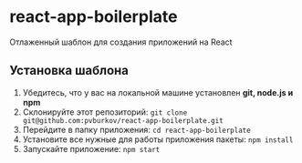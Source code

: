 # react-app-boilerplate
Отлаженный шаблон для создания приложений на React

## Установка шаблона
1. Убедитесь, что у вас на локальной машине установлен <strong>git, node.js и npm</strong><br>
2. Склонируйте этот репозиторий: ```git clone git@github.com:pvburkov/react-app-boilerplate.git```
3. Перейдите в папку приложения: ```cd react-app-boilerplate```
4. Установите все нужные для работы приложения пакеты: ```npm install```
5. Запускайте приложение: ```npm start```

